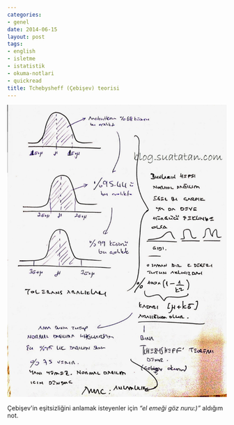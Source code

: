 ```yaml
---
categories:
- genel
date: 2014-06-15
layout: post
tags:
- english
- isletme
- istatistik
- okuma-notlari
- quickread
title: Tchebysheff (Çebişev) teorisi
---
```


[![](/images/cb27c-chebisev_teoremi.jpg)](https://suatatan.wordpress.com/wp-content/uploads/2014/06/cb27c-chebisev_teoremi.jpg)

  

Çebişev'in eşitsizliğini anlamak isteyenler için _“el emeği göz nuru:)”_ aldığım not.
